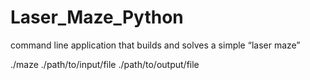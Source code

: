# Laser_Maze_Python

command line application that builds and solves a simple “laser maze”

./maze ./path/to/input/file  ./path/to/output/file 
